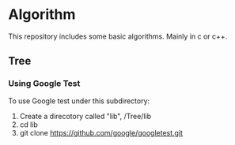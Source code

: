 # Algorithm
This repository includes some basic algorithms. Mainly in c or c++.
## Tree
### Using Google Test
To use Google test under this subdirectory:
1. Create a direcotory called "lib", /Tree/lib
2. cd lib
3. git clone https://github.com/google/googletest.git


